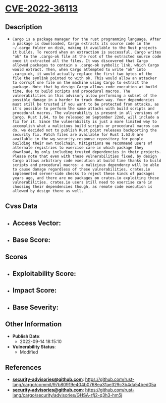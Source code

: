 
# [CVE-2022-36113](https://github.com/rust-lang/cargo/commit/97b80919e404b0768ea31ae329c3b4da54bed05a)

## Description

- `Cargo is a package manager for the rust programming language. After a package is downloaded, Cargo extracts its source code in the ~/.cargo folder on disk, making it available to the Rust projects it builds. To record when an extraction is successful, Cargo writes "ok" to the .cargo-ok file at the root of the extracted source code once it extracted all the files. It was discovered that Cargo allowed packages to contain a .cargo-ok symbolic link, which Cargo would extract. Then, when Cargo attempted to write "ok" into .cargo-ok, it would actually replace the first two bytes of the file the symlink pointed to with ok. This would allow an attacker to corrupt one file on the machine using Cargo to extract the package. Note that by design Cargo allows code execution at build time, due to build scripts and procedural macros. The vulnerabilities in this advisory allow performing a subset of the possible damage in a harder to track down way. Your dependencies must still be trusted if you want to be protected from attacks, as it's possible to perform the same attacks with build scripts and procedural macros. The vulnerability is present in all versions of Cargo. Rust 1.64, to be released on September 22nd, will include a fix for it. Since the vulnerability is just a more limited way to accomplish what a malicious build scripts or procedural macros can do, we decided not to publish Rust point releases backporting the security fix. Patch files are available for Rust 1.63.0 are available in the wg-security-response repository for people building their own toolchain.
Mitigations We recommend users of alternate registries to exercise care in which package they download, by only including trusted dependencies in their projects. Please note that even with these vulnerabilities fixed, by design Cargo allows arbitrary code execution at build time thanks to build scripts and procedural macros: a malicious dependency will be able to cause damage regardless of these vulnerabilities. crates.io implemented server-side checks to reject these kinds of packages years ago, and there are no packages on crates.io exploiting these vulnerabilities. crates.io users still need to exercise care in choosing their dependencies though, as remote code execution is allowed by design there as well.`

## Cvss Data

- **Access Vector**:
  - 
- **Base Score**:
  - 

## Scores

- **Exploitability Score**:
  - 
- **Impact Score**:
  - 
- **Base Severity**:
  - 

## Other Information

- **Publish Date**:
  - 2022-09-14 18:15:10
- **Vulnerability Status**:
  - Modified

## References

- **security-advisories@github.com**: https://github.com/rust-lang/cargo/commit/97b80919e404b0768ea31ae329c3b4da54bed05a
- **security-advisories@github.com**: https://github.com/rust-lang/cargo/security/advisories/GHSA-rfj2-q3h3-hm5j
